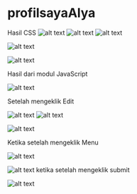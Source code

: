 # profilsayaAlya
Hasil CSS
![alt text](https://github.com/AlyaSelviaTamzila/profilsayaAlya/blob/master/1.jpg)
![alt text](https://github.com/AlyaSelviaTamzila/profilsayaAlya/blob/master/2.jpg)
![alt text](https://github.com/AlyaSelviaTamzila/profilsayaAlya/blob/master/6.jpg)


![alt text](https://github.com/AlyaSelviaTamzila/profilsayaAlya/blob/master/7.jpg)


![alt text](https://github.com/AlyaSelviaTamzila/profilsayaAlya/blob/master/8.jpg)


Hasil dari modul JavaScript

![alt text](https://github.com/AlyaSelviaTamzila/profilsayaAlya/blob/master/3.jpg)

Setelah mengeklik Edit


![alt text](https://github.com/AlyaSelviaTamzila/profilsayaAlya/blob/master/4.jpg)
![alt text](https://github.com/AlyaSelviaTamzila/profilsayaAlya/blob/master/5.jpg)

![alt text](https://github.com/AlyaSelviaTamzila/profilsayaAlya/blob/master/6.jpg)

Ketika setelah mengeklik Menu

![alt text](https://github.com/AlyaSelviaTamzila/profilsayaAlya/blob/master/9.jpg)



![alt text](https://github.com/AlyaSelviaTamzila/profilsayaAlya/blob/master/10.jpg)
ketika setelah mengeklik submit

![alt text](https://github.com/AlyaSelviaTamzila/profilsayaAlya/blob/master/11.jpg)

